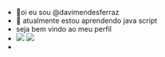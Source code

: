 - 👋oi eu sou @davimendesferraz
- 🌱 atualmente estou aprendendo java script
- seja bem vindo ao meu perfil
- ![](https://media.tenor.com/_Npz7qTnLlQAAAAd/botafogo-tiquinho.gif)     ![](https://media.tenor.com/mFJGA9Gnt30AAAAd/botafogo-babi.gif)
- 
  
